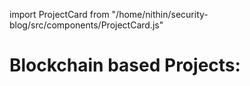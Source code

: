 import ProjectCard from "/home/nithin/security-blog/src/components/ProjectCard.js"

# Blockchain based Projects:
<ProjectCard 
  title="DSC Token" 
  description="A custom ERC-20 token built on the Ethereum blockchain. DSC is pegged to the Indian Rupee (INR), maintaining a 1:1 value while remaining decentralized." 
  githubLink="https://github.com/BLOCK-PROGRAMR/DSC" 
/>

<ProjectCard 
  title="Voting Application" 
  description="A decentralized voting platform using Solidity and React. It enables secure, transparent voting between two candidates (YCP and TDP) via smart contracts, with MetaMask integration for authentication." 
  githubLink="https://github.com/BLOCK-PROGRAMR/Block-vote" 
/>

<ProjectCard 
  title="Lottery DApp" 
  description="A decentralized lottery application with no middleman. Uses Chainlink oracles to ensure fairness and real-time randomness." 
  githubLink="https://github.com/BLOCK-PROGRAMR/LOTTERYDAP" 
/>

<ProjectCard 
  title="Fund Me" 
  description="A Solidity-based smart contract that accepts ETH and allows users to fund a contract, with real-time ETH-to-USD conversion using an oracle." 
  githubLink="https://github.com/BLOCK-PROGRAMR/FundTest" 
/>

<ProjectCard 
  title="Emotion NFT" 
  description="An NFT project where users can mint NFTs based on their mood or emotions. Built with smart contracts and Web3 tools." 
  githubLink="https://github.com/BLOCK-PROGRAMR/Emotion-NFT" 
/>

<ProjectCard 
  title="Optimus NFT" 
  description="A Foundry-based NFT project deployed on a testnet and integrated with OpenSea. Designed to explore NFT minting and marketplace listing." 
  githubLink="https://github.com/BLOCK-PROGRAMR/Optimus_NFT" 
/>
